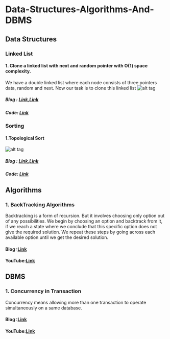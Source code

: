 # Data-Structures-Algorithms-And-DBMS

## Data Structures
### Linked List
#### 1. Clone a linked list with next and random pointer with O(1) space complexity.
We have a double linked list where each node consists of three pointers data, random and next. Now our task is to clone this linked list 
![alt tag](https://cdn-images-1.medium.com/max/1000/1*zRa5BULB8DziYgkvzUwI_Q.png)
##### Blog : [Link](https://medium.com/@nandita.hans/clone-a-linked-list-with-next-and-random-pointer-with-o-1-space-complexity-2f2debd3c68d?source=friends_link&sk=2eceed10c1ebc46b7bbe9fcfc649d663),[Link](https://medium.com/@nandita.hans/clone-a-linked-list-with-next-and-random-pointer-ed353289abd0?source=friends_link&sk=e91480016e060171295b5be2b9782c59)
##### Code: [Link](https://github.com/nanditahans/Data-Structures-And-Algorithms.git)

### Sorting
#### 1.Topological Sort
![alt tag](https://miro.medium.com/max/576/1*4AoY4cTRSTMYF_97nujNqA.png)
##### Blog : [Link](https://nandita-hans.medium.com/topological-sort-b98da2585018),[Link](https://nandita-hans.medium.com/kahns-algorithm-for-topological-sort-f5b1a51d698d)
##### Code: [Link](https://github.com/nanditahans/Data-Structures-And-Algorithms.git)
  
 

## Algorithms
### 1. BackTracking Algorithms
Backtracking is a form of recursion. But it involves choosing only option out of any possibilities. 
We begin by choosing an option and backtrack from it, if we reach a state where we conclude that this specific option does not give the required solution. 
We repeat these steps by going across each available option until we get the desired solution.
#### Blog :[Link](https://www.corevaluetech.com/blog/backtracking-algorithms)
#### YouTube:[Link](https://www.youtube.com/watch?v=nNaeYANiWUA&t=1255s)


## DBMS
### 1. Concurrency in Transaction
Concurrency means allowing more than one transaction to operate simultaneously on a same database.
#### Blog :[Link](https://www.corevaluetech.com/blog/concurrency-transaction)
#### YouTube:[Link](https://www.youtube.com/watch?v=AUhsjFqKwpM&t=1054s)
